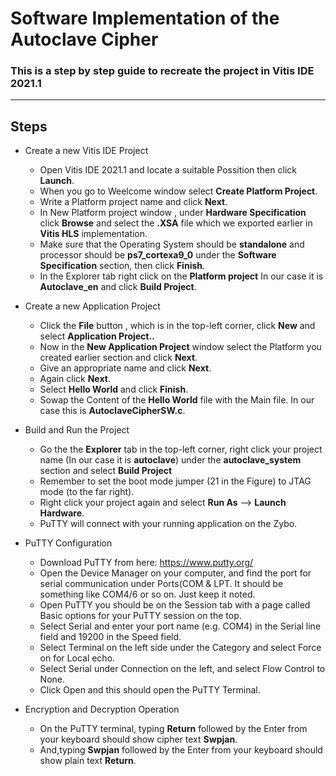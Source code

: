 
# Software Implementation of the Autoclave Cipher


### This is a step by step guide to recreate the project in Vitis IDE 2021.1
---




## Steps

- Create a new Vitis IDE Project

  - Open Vitis IDE 2021.1 and locate a suitable Possition then click **Launch**.
  - When you go to Weelcome window select **Create Platform Project**.
  - Write a Platform project name and click **Next**.
  - In New Platform project window , under **Hardware Specification** click **Browse** and select the **.XSA** file which we exported earlier in **Vitis HLS** implementation.
  - Make sure that the Operating System should be **standalone** and processor should be **ps7_cortexa9_0** under the **Software Specification** section, then click **Finish**.
  - In the Explorer tab  right click on the **Platform project** In our case it is **Autoclave_en** and click **Build Project**.

- Create a new Application Project
  - Click the **File** button , which is in the top-left corner, click **New** and select **Application Project..**
  - Now in the **New Application Project** window select the Platform you created earlier section and click **Next**.
  - Give an appropriate name and click **Next**.
  - Again click **Next**.
  - Select **Hello World** and click **Finish**.
  - Sowap the Content of the **Hello World** file with the Main file. In our case this is **AutoclaveCipherSW.c**.

- Build and Run the Project
  - Go the the **Explorer** tab in the top-left corner, right click your project name (In our case it is **autoclave**) under the **autoclave_system** section and select **Build Project**
  - Remember to set the boot mode jumper (21 in the Figure) to JTAG mode (to the far right).
  - Right click your project again and select **Run As** --> **Launch Hardware**.
  - PuTTY will connect with your running application on the Zybo.

- PuTTY Configuration
  - Download PuTTY from here: https://www.putty.org/
  - Open the Device Manager on your computer, and find the port for serial communication under Ports(COM & LPT. It should be something like COM4/6 or so on. Just keep it noted.
  - Open PuTTY you should be on the Session tab with a page called Basic options for your PuTTY session on the top.
  - Select Serial and enter your port name (e.g. COM4) in the Serial line field and 19200 in the Speed field.
  - Select Terminal on the left side under the Category and select Force on for Local echo.
  - Select Serial under Connection on the left, and select Flow Control to None.
  - Click Open and this should open the PuTTY Terminal.

- Encryption and Decryption Operation

  - On the PuTTY terminal, typing **Return** followed by the Enter from your keyboard should show cipher text **Swpjan**.
  - And,typing **Swpjan** followed by the Enter from your keyboard should show plain text **Return**.
  
 
  
  